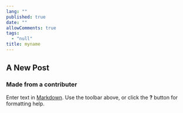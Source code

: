 ```yaml
---
lang: ""
published: true
date: ""
allowComments: true
tags: 
  - "null"
title: myname
---
```





## A New Post

### Made from a contributer

Enter text in [Markdown](http://daringfireball.net/projects/markdown/). Use the toolbar above, or click the **?** button for formatting help.
